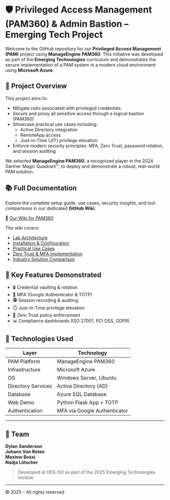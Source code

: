 # 🛡️ Privileged Access Management (PAM360) & Admin Bastion – Emerging Tech Project

Welcome to the GitHub repository for our **Privileged Access Management (PAM)** project using **ManageEngine PAM360**. This initiative was developed as part of the **Emerging Technologies** curriculum and demonstrates the secure implementation of a PAM system in a modern cloud environment using **Microsoft Azure**.

## 🎯 Project Overview

This project aims to:

- Mitigate risks associated with privileged credentials
- Secure and proxy all sensitive access through a logical bastion (PAM360)
- Showcase practical use cases including:
  - Active Directory integration
  - RemoteApp access
  - Just-in-Time (JIT) privilege elevation
- Enforce modern security principles: MFA, Zero Trust, password rotation, and session auditing

We selected **ManageEngine PAM360**, a recognized player in the 2024 Gartner Magic Quadrant™, to deploy and demonstrate a robust, real-world PAM solution.

## 📚 Full Documentation

Explore the complete setup guide, use cases, security insights, and tool comparisons in our dedicated **GitHub Wiki**:

🔗 [Our Wiki for PAM360](https://github.com/sandersdHES/PAMEmergingTech/wiki)

The wiki covers:
- [Lab Architecture](https://github.com/sandersdHES/PAMEmergingTech/wiki/Lab_architecture)
- [Installation & Configuration](https://github.com/sandersdHES/PAMEmergingTech/wiki/Installation_configuration)
- [Practical Use Cases](https://github.com/sandersdHES/PAMEmergingTech/wiki/UseCases)
- [Zero Trust & MFA Implementation](https://github.com/sandersdHES/PAMEmergingTech/wiki/Monitoring_reporting)
- [Industry Solution Comparison](https://github.com/sandersdHES/PAMEmergingTech/wiki/Solution_comparison)

## 🔐 Key Features Demonstrated

- 🔒 Credential vaulting & rotation
- 🔐 MFA (Google Authenticator & TOTP)
- 🕵️ Session recording & auditing
- ⏱️ Just-in-Time privilege elevation
- 🎯 Zero Trust policy enforcement
- 📊 Compliance dashboards (ISO 27001, PCI DSS, GDPR)

## 🧩 Technologies Used

| Layer               | Technology              |
|---------------------|--------------------------|
| PAM Platform        | ManageEngine PAM360      |
| Infrastructure      | Microsoft Azure          |
| OS                  | Windows Server, Ubuntu   |
| Directory Services  | Active Directory (AD)    |
| Database            | Azure SQL Database       |
| Web Demo            | Python Flask App + TOTP  |
| Authentication      | MFA via Google Authenticator |

---

## 👥 Team

**Dylan Sanderson**  
**Johann Von Roten**  
**Maxime Bossi**  
**Nadja Lötscher**

> Developed at HES-SO as part of the 2025 Emerging Technologies module

---

© 2025 – All rights reserved
